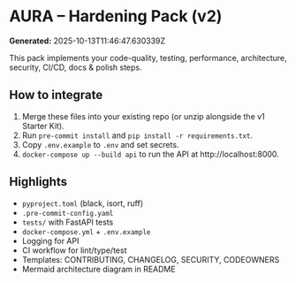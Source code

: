 
# AURA – Hardening Pack (v2)
**Generated:** 2025-10-13T11:46:47.630339Z

This pack implements your code-quality, testing, performance, architecture, security, CI/CD, docs & polish steps.

## How to integrate
1. Merge these files into your existing repo (or unzip alongside the v1 Starter Kit).
2. Run `pre-commit install` and `pip install -r requirements.txt`.
3. Copy `.env.example` to `.env` and set secrets.
4. `docker-compose up --build api` to run the API at http://localhost:8000.

## Highlights
- `pyproject.toml` (black, isort, ruff)
- `.pre-commit-config.yaml`
- `tests/` with FastAPI tests
- `docker-compose.yml` + `.env.example`
- Logging for API
- CI workflow for lint/type/test
- Templates: CONTRIBUTING, CHANGELOG, SECURITY, CODEOWNERS
- Mermaid architecture diagram in README
